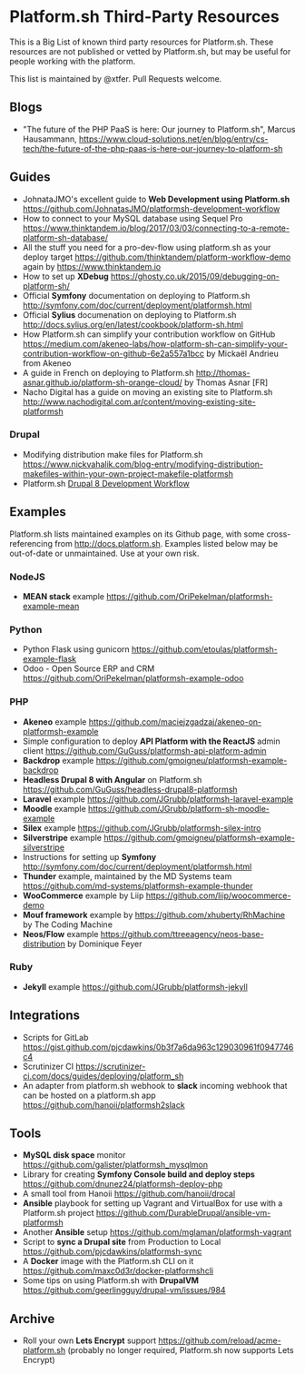 # Platform.sh Third-Party Resources

This is a Big List of known third party resources for Platform.sh. These resources are not published or vetted by Platform.sh, but may be useful for people working with the platform.

This list is maintained by @xtfer. Pull Requests welcome.

## Blogs

* "The future of the PHP PaaS is here: Our journey to Platform.sh", Marcus Hausammann, https://www.cloud-solutions.net/en/blog/entry/cs-tech/the-future-of-the-php-paas-is-here-our-journey-to-platform-sh

## Guides

* JohnataJMO's excellent guide to **Web Development using Platform.sh** https://github.com/JohnatasJMO/platformsh-development-workflow
* How to connect to your MySQL database using Sequel Pro https://www.thinktandem.io/blog/2017/03/03/connecting-to-a-remote-platform-sh-database/
* All the stuff you need for a pro-dev-flow using platform.sh as your deploy target https://github.com/thinktandem/platform-workflow-demo again by https://www.thinktandem.io
* How to set up **XDebug** https://ghosty.co.uk/2015/09/debugging-on-platform-sh/
* Official **Symfony** documentation on deploying to Platform.sh http://symfony.com/doc/current/deployment/platformsh.html
* Official **Sylius** documenation on deploying to Platform.sh http://docs.sylius.org/en/latest/cookbook/platform-sh.html
* How Platform.sh can simplify your contribution workflow on GitHub https://medium.com/akeneo-labs/how-platform-sh-can-simplify-your-contribution-workflow-on-github-6e2a557a1bcc by Mickaël Andrieu from Akeneo
* A guide in French on deploying to Platform.sh http://thomas-asnar.github.io/platform-sh-orange-cloud/ by Thomas Asnar [FR]
* Nacho Digital has a guide on moving an existing site to Platform.sh http://www.nachodigital.com.ar/content/moving-existing-site-platformsh

### Drupal

* Modifying distribution make files for Platform.sh https://www.nickvahalik.com/blog-entry/modifying-distribution-makefiles-within-your-own-project-makefile-platformsh
* Platform.sh [Drupal 8 Development Workflow](https://github.com/JohnatasJMO/platformsh-development-workflow)

## Examples

Platform.sh lists maintained examples on its Github page, with some cross-referencing from http://docs.platform.sh. Examples listed below may be out-of-date or unmaintained. Use at your own risk.

### NodeJS

* **MEAN stack** example https://github.com/OriPekelman/platformsh-example-mean

### Python

* Python Flask using gunicorn https://github.com/etoulas/platformsh-example-flask
* Odoo - Open Source ERP and CRM https://github.com/OriPekelman/platformsh-example-odoo

### PHP

* **Akeneo** example https://github.com/maciejzgadzaj/akeneo-on-platformsh-example
* Simple configuration to deploy **API Platform with the ReactJS** admin client https://github.com/GuGuss/platformsh-api-platform-admin
* **Backdrop** example https://github.com/gmoigneu/platformsh-example-backdrop
* **Headless Drupal 8 with Angular** on Platform.sh https://github.com/GuGuss/headless-drupal8-platformsh
* **Laravel** example https://github.com/JGrubb/platformsh-laravel-example
* **Moodle** example https://github.com/JGrubb/platform-sh-moodle-example
* **Silex** example https://github.com/JGrubb/platformsh-silex-intro
* **Silverstripe** example https://github.com/gmoigneu/platformsh-example-silverstripe
* Instructions for setting up **Symfony** http://symfony.com/doc/current/deployment/platformsh.html
* **Thunder** example, maintained by the MD Systems team https://github.com/md-systems/platformsh-example-thunder
* **WooCommerce** example by Liip https://github.com/liip/woocommerce-demo 
* **Mouf framework**  example by https://github.com/xhuberty/RhMachine by The Coding Machine
* **Neos/Flow** example https://github.com/ttreeagency/neos-base-distribution by Dominique Feyer

### Ruby

* **Jekyll** example https://github.com/JGrubb/platformsh-jekyll

## Integrations

* Scripts for GitLab https://gist.github.com/pjcdawkins/0b3f7a6da963c129030961f0947746c4
* Scrutinizer CI https://scrutinizer-ci.com/docs/guides/deploying/platform_sh
* An adapter from platform.sh webhook to **slack** incoming webhook that can be hosted on a platform.sh app https://github.com/hanoii/platformsh2slack

## Tools

* **MySQL disk space** monitor https://github.com/galister/platformsh_mysqlmon
* Library for creating **Symfony Console build and deploy steps** https://github.com/dnunez24/platformsh-deploy-php
* A small tool from Hanoii https://github.com/hanoii/drocal
* **Ansible** playbook for setting up Vagrant and VirtualBox for use with a Platform.sh project https://github.com/DurableDrupal/ansible-vm-platformsh
* Another **Ansible** setup https://github.com/mglaman/platformsh-vagrant
* Script to **sync a Drupal site** from Production to Local https://github.com/pjcdawkins/platformsh-sync
* A **Docker** image with the Platform.sh CLI on it https://github.com/maxc0d3r/docker-platformshcli
* Some tips on using Platform.sh with **DrupalVM** https://github.com/geerlingguy/drupal-vm/issues/984

## Archive

* Roll your own **Lets Encrypt** support https://github.com/reload/acme-platform.sh (probably no longer required, Platform.sh now supports Lets Encrypt)
